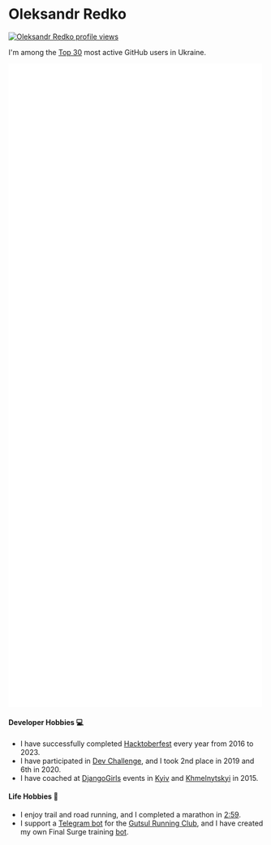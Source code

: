 # Oleksandr Redko

[![Oleksandr Redko profile views](https://u8views.com/api/v1/github/profiles/3228886/views/day-week-month-total-count.svg)](https://u8views.com/github/alexandear)

I'm among the [Top 30](https://github.com/gayanvoice/top-github-users/blob/82b064b546c88ca00e6a1864b183a20f9803856c/markdown/public_contributions/ukraine.md) most active GitHub users in Ukraine.

<a href="CONTRIBUTIONS.md">
  <img align="center" src="github-metrics.svg" alt="Metrics" width="500">
</a>

#### Developer Hobbies :computer:

- I have successfully completed [Hacktoberfest](https://hacktoberfest.com) every year from 2016 to 2023.
- I have participated in [Dev Challenge](https://devchallenge.it/), and I took 2nd place in 2019 and 6th in 2020.
- I have coached at [DjangoGirls](https://djangogirls.org) events in [Kyiv](https://www.facebook.com/djangogirlskyiv/photos/a.1597027043880257/1597028007213494) and [Khmelnytskyi](https://www.facebook.com/uapycon/photos/a.903859323029360/903862623029030) in 2015.

#### Life Hobbies :runner:

- I enjoy trail and road running, and I completed a marathon in [2:59](https://www.strava.com/activities/2749444073).
- I support a [Telegram bot](https://github.com/vm-devr/strava-telegram-bot) for the [Gutsul Running Club](https://gutsulrunning.club/), and I have created my own Final Surge training [bot](https://github.com/alexandear/final-surge-bot).
